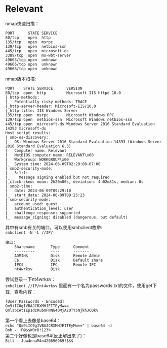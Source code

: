 # Relevant

nmap快速扫描：
```
PORT      STATE SERVICE
80/tcp    open  http
135/tcp   open  msrpc
139/tcp   open  netbios-ssn
445/tcp   open  microsoft-ds
3389/tcp  open  ms-wbt-server
49663/tcp open  unknown
49666/tcp open  unknown
49668/tcp open  unknown
```

nmap版本扫描:
```
PORT    STATE SERVICE      VERSION
80/tcp  open  http         Microsoft IIS httpd 10.0
| http-methods: 
|_  Potentially risky methods: TRACE
|_http-server-header: Microsoft-IIS/10.0
|_http-title: IIS Windows Server
135/tcp open  msrpc        Microsoft Windows RPC
139/tcp open  netbios-ssn  Microsoft Windows netbios-ssn
445/tcp open  microsoft-ds Windows Server 2016 Standard Evaluation 14393 microsoft-ds
Host script results:
| smb-os-discovery: 
|   OS: Windows Server 2016 Standard Evaluation 14393 (Windows Server 2016 Standard Evaluation 6.3)
|   Computer name: Relevant
|   NetBIOS computer name: RELEVANT\x00
|   Workgroup: WORKGROUP\x00
|_  System time: 2024-06-09T02:29:08-07:00
| smb2-security-mode: 
|   3:1:1: 
|_    Message signing enabled but not required
|_clock-skew: mean: 2h20m00s, deviation: 4h02m31s, median: 0s
| smb2-time: 
|   date: 2024-06-09T09:29:10
|_  start_date: 2024-06-09T09:25:23
| smb-security-mode: 
|   account_used: guest
|   authentication_level: user
|   challenge_response: supported
|_  message_signing: disabled (dangerous, but default)
```

其中有smb有关的端口，可以使用smbclient枚举:  
```smbclient -N -L //IP/```  
```
输出：
	Sharename       Type      Comment
	---------       ----      -------
	ADMIN$          Disk      Remote Admin
	C$              Disk      Default share
	IPC$            IPC       Remote IPC
	nt4wrksv        Disk      
```
尝试登录一下nt4wrksv：  
```smbclient //IP/nt4wrksv```
里面有一个名为passwords.txt的文件，使用get下载，查看内容：  
```
[User Passwords - Encoded]
Qm9iIC0gIVBAJCRXMHJEITEyMw==
QmlsbCAtIEp1dzRubmFNNG40MjA2OTY5NjkhJCQk%  
```
第一个看上去像是base64：  
```echo "Qm9iIC0gIVBAJCRXMHJEITEyMw==" | base64 -d```  
```Bob - !P@$$W0rD!123% ```  
第二个好像也是base64(反正解出来了)：  
```Bill - Juw4nnaM4n420696969!$$$```

###